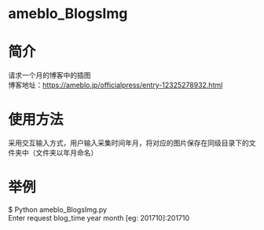 # ameblo_BlogsImg
# 简介
请求一个月的博客中的插图  
博客地址：https://ameblo.jp/officialpress/entry-12325278932.html
# 使用方法
采用交互输入方式，用户输入采集时间年月，将对应的图片保存在同级目录下的文件夹中（文件夹以年月命名）
# 举例
$ Python ameblo_BlogsImg.py  
Enter request blog_time year month [eg: 201710]:201710
